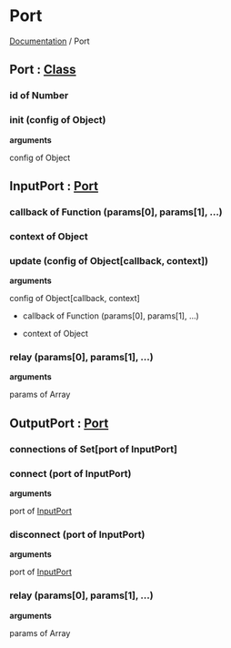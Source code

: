 # Port
[Documentation](dflo.md) / Port

## <a name="Port"></a> Port : [Class](dflo.class.md#Class)

### <a name="Port.id"></a> id of Number

### <a name="Port.init"></a> init (config of Object)

**arguments**

 <a name="Port.init.config"></a> config of Object

## <a name="InputPort"></a> InputPort : [Port](#Port)

### <a name="InputPort.callback"></a> callback of Function (params[0], params[1], ...)

### <a name="InputPort.context"></a> context of Object

### <a name="InputPort.update"></a> update (config of Object[callback, context])

**arguments**

 <a name="InputPort.update.config"></a> config of Object[callback, context]

 - <a name="InputPort.update.config.callback"></a> callback of Function (params[0], params[1], ...)

 - <a name="InputPort.update.config.callback"></a> context of Object

### <a name="InputPort.relay"></a> relay (params[0], params[1], ...)

**arguments**

 <a name="InputPort.relay.params"></a> params of Array


## <a name="OutputPort"></a> OutputPort : [Port](#Port)

### <a name="OutputPort.connections"></a> connections of Set[port of InputPort]

### <a name="OutputPort.connect"></a> connect (port of InputPort)

**arguments**

 <a name="OutputPort.connect.port"></a> port of [InputPort](#InputPort)

### <a name="OutputPort.disconnect"></a> disconnect (port of InputPort)

**arguments**

 <a name="OutputPort.disconnect.port"></a> port of [InputPort](#InputPort)

### <a name="OutputPort.relay"></a> relay (params[0], params[1], ...)

**arguments**

 <a name="OutputPort.relay.params"></a> params of Array